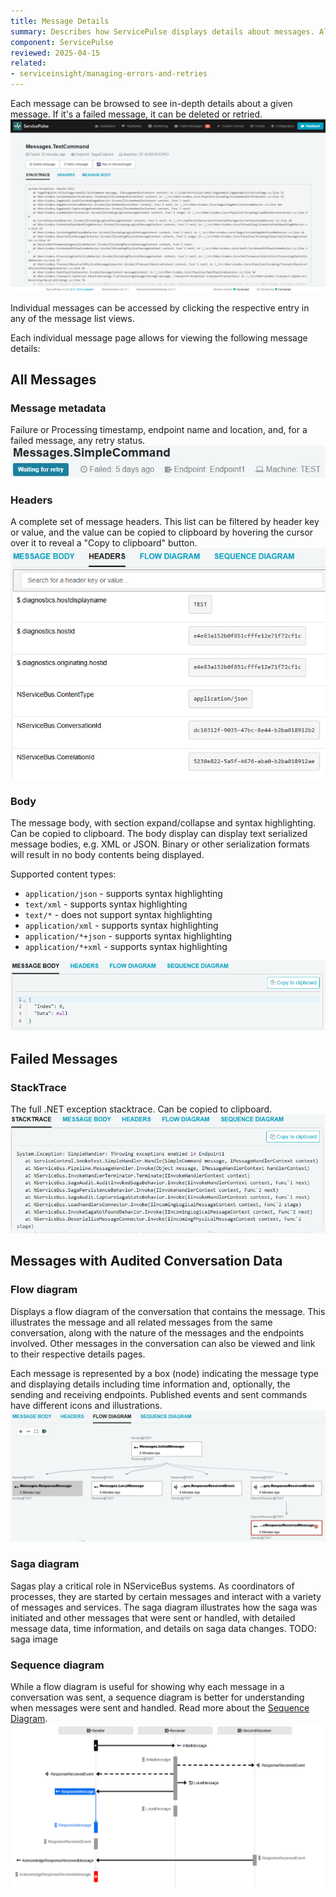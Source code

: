 ```yaml
---
title: Message Details
summary: Describes how ServicePulse displays details about messages. Also describes retrying, or deleting of failed messages
component: ServicePulse
reviewed: 2025-04-15
related:
- serviceinsight/managing-errors-and-retries
---
```


Each message can be browsed to see in-depth details about a given message. If it's a failed message, it can be deleted or retried.
![Failed Messages Page](images/failed-message-page.png 'width=500')

Individual messages can be accessed by clicking the respective entry in any of the message list views.

Each individual message page allows for viewing the following message details:

## All Messages

### Message metadata

Failure or Processing timestamp, endpoint name and location, and, for a failed message, any retry status.
![Message Details Metadata](images/message-details-metadata.png 'width=500')

### Headers

A complete set of message headers. This list can be filtered by header key or value, and the value can be copied to clipboard by hovering the cursor over it to reveal a "Copy to clipboard" button.
![Message Details Headers List](images/message-details-headers.png 'width=500')

### Body

The message body, with section expand/collapse and syntax highlighting. Can be copied to clipboard.
The body display can display text serialized message bodies, e.g. XML or JSON. Binary or other serialization formats will result in no body contents being displayed.

Supported content types:
  - `application/json` - supports syntax highlighting
  - `text/xml` - supports syntax highlighting
  - `text/*` - does not support syntax highlighting
  - `application/xml` - supports syntax highlighting
  - `application/*+json` - supports syntax highlighting
  - `application/*+xml` - supports syntax highlighting

![Message Details Body](images/message-details-body.png 'width=500')

## Failed Messages

### StackTrace

The full .NET exception stacktrace. Can be copied to clipboard.
![Message Details StackTrace](images/message-details-stacktrace.png 'width=500')

## Messages with Audited Conversation Data

### Flow diagram

Displays a flow diagram of the conversation that contains the message. This illustrates the message and all related messages from the same conversation, along with the nature of the messages and the endpoints involved. Other messages in the conversation can also be viewed and link to their respective details pages.

Each message is represented by a box (node) indicating the message type and displaying details including time information and, optionally, the sending and receiving endpoints. Published events and sent commands have different icons and illustrations.
![Flow Diagram](images/flow-diagram.png 'width=800')

### Saga diagram

Sagas play a critical role in NServiceBus systems. As coordinators of processes, they are started by certain messages and interact with a variety of messages and services. The saga diagram illustrates how the saga was initiated and other messages that were sent or handled, with detailed message data, time information, and details on saga data changes.
TODO: saga image

### Sequence diagram

While a flow diagram is useful for showing why each message in a conversation was sent, a sequence diagram is better for understanding when messages were sent and handled. Read more about the [Sequence Diagram](sequence-diagram.md).
![Sequence Diagram](images/sequence-diagram.png 'width=800')
